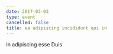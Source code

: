 ```yaml
---
date: 2017-03-03
type: event
cancelled: false
title: ea adipiscing incididunt qui in
---
```

in adipiscing esse Duis